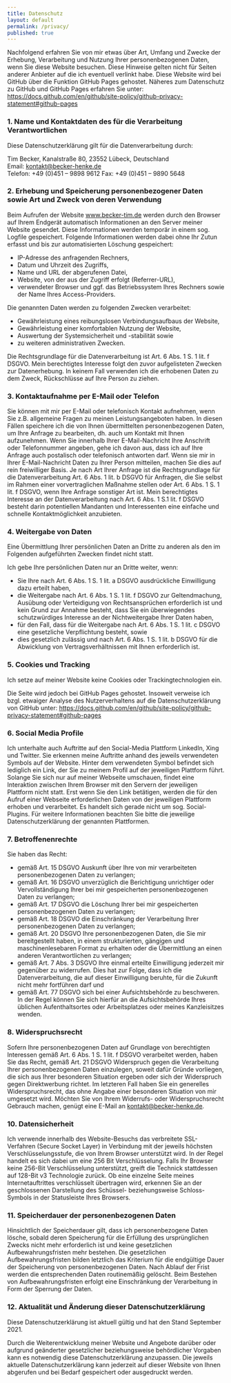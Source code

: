 ```yaml
---
title: Datenschutz
layout: default
permalink: /privacy/
published: true
---
```


Nachfolgend erfahren Sie von mir etwas über Art, Umfang und Zwecke der Erhebung, Verarbeitung und Nutzung Ihrer personenbezogenen Daten, wenn Sie diese Website besuchen. Diese Hinweise gelten nicht für Seiten anderer Anbieter auf die ich eventuell verlinkt habe. Diese Website wird bei GitHub über die Funktion GitHub Pages gehostet. Näheres zum Datenschutz zu GitHub und GitHub Pages erfahren Sie unter: <https://docs.github.com/en/github/site-policy/github-privacy-statement#github-pages>

### 1. Name und Kontaktdaten des für die Verarbeitung Verantwortlichen

Diese Datenschutzerklärung gilt für die Datenverarbeitung durch:

Tim Becker, Kanalstraße 80, 23552 Lübeck, Deutschland\
Email: kontakt@becker-henke.de\
Telefon: +49 (0)451 – 9898 9612 Fax: +49 (0)451 – 9890 5648

### 2. Erhebung und Speicherung personenbezogener Daten sowie Art und Zweck von deren Verwendung

Beim Aufrufen der Website www.becker-tim.de werden durch den Browser auf Ihrem Endgerät automatisch Informationen an den Server meiner Website gesendet. Diese Informationen werden temporär in einem sog. Logfile gespeichert. Folgende Informationen werden dabei ohne Ihr Zutun erfasst und bis zur automatisierten Löschung gespeichert:

- IP-Adresse des anfragenden Rechners,
- Datum und Uhrzeit des Zugriffs,
- Name und URL der abgerufenen Datei,
- Website, von der aus der Zugriff erfolgt (Referrer-URL),
- verwendeter Browser und ggf. das Betriebssystem Ihres Rechners sowie der Name Ihres Access-Providers.

Die genannten Daten werden zu folgenden Zwecken verarbeitet:

- Gewährleistung eines reibungslosen Verbindungsaufbaus der Website,
- Gewährleistung einer komfortablen Nutzung der Website,
- Auswertung der Systemsicherheit und -stabilität sowie
- zu weiteren administrativen Zwecken.

Die Rechtsgrundlage für die Datenverarbeitung ist Art. 6 Abs. 1 S. 1 lit. f DSGVO. Mein berechtigtes Interesse folgt den zuvor aufgelisteten Zwecken zur Datenerhebung. In keinem Fall verwenden ich die erhobenen Daten zu dem Zweck, Rückschlüsse auf Ihre Person zu ziehen.

### 3. Kontaktaufnahme per E-Mail oder Telefon

Sie können mit mir per E-Mail oder telefonisch Kontakt aufnehmen, wenn Sie z.B. allgemeine Fragen zu meinen Leistungsangeboten haben. In diesen Fällen speichere ich die von Ihnen übermittelten personenbezogenen Daten, um Ihre Anfrage zu bearbeiten, dh. auch um Kontakt mit Ihnen aufzunehmen. Wenn Sie innerhalb Ihrer E-Mail-Nachricht Ihre Anschrift oder Telefonnummer angeben, gehe ich davon aus, dass ich auf Ihre Anfrage auch postalisch oder telefonisch antworten darf. Wenn sie mir in Ihrer E-Mail-Nachricht Daten zu Ihrer Person mitteilen, machen Sie dies auf rein freiwilliger Basis. Je nach Art Ihrer Anfrage ist die Rechtsgrundlage für die Datenverarbeitung Art. 6 Abs. 1 lit. b DSGVO für Anfragen, die Sie selbst im Rahmen einer vorvertraglichen Maßnahme stellen oder Art. 6 Abs. 1 S. 1 lit. f DSGVO, wenn Ihre Anfrage sonstiger Art ist. Mein berechtigtes Interesse an der Datenverarbeitung nach Art. 6 Abs. 1 S.1 lit. f DSGVO besteht darin potentiellen Mandanten und Interessenten eine einfache und schnelle Kontaktmöglichkeit anzubieten.

### 4. Weitergabe von Daten

Eine Übermittlung Ihrer persönlichen Daten an Dritte zu anderen als den im Folgenden aufgeführten Zwecken findet nicht statt.

Ich gebe Ihre persönlichen Daten nur an Dritte weiter, wenn:

- Sie Ihre nach Art. 6 Abs. 1 S. 1 lit. a DSGVO ausdrückliche Einwilligung dazu erteilt haben,
- die Weitergabe nach Art. 6 Abs. 1 S. 1 lit. f DSGVO zur Geltendmachung, Ausübung oder Verteidigung von Rechtsansprüchen erforderlich ist und kein Grund zur Annahme besteht, dass Sie ein überwiegendes schutzwürdiges Interesse an der Nichtweitergabe Ihrer Daten haben,
- für den Fall, dass für die Weitergabe nach Art. 6 Abs. 1 S. 1 lit. c DSGVO eine gesetzliche Verpflichtung besteht, sowie
- dies gesetzlich zulässig und nach Art. 6 Abs. 1 S. 1 lit. b DSGVO für die Abwicklung von Vertragsverhältnissen mit Ihnen erforderlich ist.

### 5. Cookies und Tracking

Ich setze auf meiner Website keine Cookies oder Trackingtechnologien ein.

Die Seite wird jedoch bei GitHub Pages gehostet. Insoweit verweise ich bzgl. etwaiger Analyse des Nutzerverhaltens auf die Datenschutzerklärung von GitHub unter: <https://docs.github.com/en/github/site-policy/github-privacy-statement#github-pages>

### 6. Social Media Profile

Ich unterhalte auch Auftritte auf den Social-Media Plattform LinkedIn, Xing und Twitter. Sie erkennen meine Auftritte anhand des jeweils verwendeten Symbols auf der Website. Hinter dem verwendeten Symbol befindet sich lediglich ein Link, der Sie zu meinem Profil auf der jeweiligen Plattform führt. Solange Sie sich nur auf meiner Webseite umschauen, findet eine Interaktion zwischen Ihrem Browser mit den Servern der jeweiligen Plattform nicht statt. Erst wenn Sie den Link betätigen, werden die für den Aufruf einer Webseite erforderlichen Daten von der jeweiligen Plattform erhoben und verarbeitet. Es handelt sich gerade nicht um sog. Social-Plugins. Für weitere Informationen beachten Sie bitte die jeweilige Datenschutzerklärung der genannten Plattformen.

### 7. Betroffenenrechte

Sie haben das Recht:

- gemäß Art. 15 DSGVO Auskunft über Ihre von mir verarbeiteten personenbezogenen Daten zu verlangen;
- gemäß Art. 16 DSGVO unverzüglich die Berichtigung unrichtiger oder Vervollständigung Ihrer bei mir gespeicherten personenbezogenen Daten zu verlangen;
- gemäß Art. 17 DSGVO die Löschung Ihrer bei mir gespeicherten personenbezogenen Daten zu verlangen;
- gemäß Art. 18 DSGVO die Einschränkung der Verarbeitung Ihrer personenbezogenen Daten zu verlangen;
- gemäß Art. 20 DSGVO Ihre personenbezogenen Daten, die Sie mir bereitgestellt haben, in einem strukturierten, gängigen und maschinenlesebaren Format zu erhalten oder die Übermittlung an einen anderen Verantwortlichen zu verlangen;
- gemäß Art. 7 Abs. 3 DSGVO Ihre einmal erteilte Einwilligung jederzeit mir gegenüber zu widerrufen. Dies hat zur Folge, dass ich die Datenverarbeitung, die auf dieser Einwilligung beruhte, für die Zukunft nicht mehr fortführen darf und
- gemäß Art. 77 DSGVO sich bei einer Aufsichtsbehörde zu beschweren. In der Regel können Sie sich hierfür an die Aufsichtsbehörde Ihres üblichen Aufenthaltsortes oder Arbeitsplatzes oder meines Kanzleisitzes wenden.

### 8. Widerspruchsrecht

Sofern Ihre personenbezogenen Daten auf Grundlage von berechtigten Interessen gemäß Art. 6 Abs. 1 S. 1 lit. f DSGVO verarbeitet werden, haben Sie das Recht, gemäß Art. 21 DSGVO Widerspruch gegen die Verarbeitung Ihrer personenbezogenen Daten einzulegen, soweit dafür Gründe vorliegen, die sich aus Ihrer besonderen Situation ergeben oder sich der Widerspruch gegen Direktwerbung richtet. Im letzteren Fall haben Sie ein generelles Widerspruchsrecht, das ohne Angabe einer besonderen Situation von mir umgesetzt wird.
Möchten Sie von Ihrem Widerrufs- oder Widerspruchsrecht Gebrauch machen, genügt eine E-Mail an kontakt@becker-henke.de.

### 10. Datensicherheit

Ich verwende innerhalb des Website-Besuchs das verbreitete SSL-Verfahren (Secure Socket Layer) in Verbindung mit der jeweils höchsten Verschlüsselungsstufe, die von Ihrem Browser unterstützt wird. In der Regel handelt es sich dabei um eine 256 Bit Verschlüsselung. Falls Ihr Browser keine 256-Bit Verschlüsselung unterstützt, greift die Technick stattdessen auf 128-Bit v3 Technologie zurück. Ob eine einzelne Seite meines Internetauftrittes verschlüsselt übertragen wird, erkennen Sie an der geschlossenen Darstellung des Schüssel- beziehungsweise Schloss-Symbols in der Statusleiste Ihres Browsers.

### 11. Speicherdauer der personenbezogenen Daten

Hinsichtlich der Speicherdauer gilt, dass ich personenbezogene Daten lösche, sobald deren Speicherung für die Erfüllung des ursprünglichen Zwecks nicht mehr erforderlich ist und keine gesetzlichen Aufbewahrungsfristen mehr bestehen. Die gesetzlichen Aufbewahrungsfristen bilden letztlich das Kriterium für die endgültige Dauer der Speicherung von personenbezogenen Daten. Nach Ablauf der Frist werden die entsprechenden Daten routinemäßig gelöscht. Beim Bestehen von Aufbewahrungsfristen erfolgt eine Einschränkung der Verarbeitung in Form der Sperrung der Daten.

### 12. Aktualität und Änderung dieser Datenschutzerklärung

Diese Datenschutzerklärung ist aktuell gültig und hat den Stand September 2021.

Durch die Weiterentwicklung meiner Website und Angebote darüber oder aufgrund geänderter gesetzlicher beziehungsweise behördlicher Vorgaben kann es notwendig diese Datenschutzerklärung anzupassen. Die jeweils aktuelle Datenschutzerklärung kann jederzeit auf dieser Website von Ihnen abgerufen und bei Bedarf gespeichert oder ausgedruckt werden.